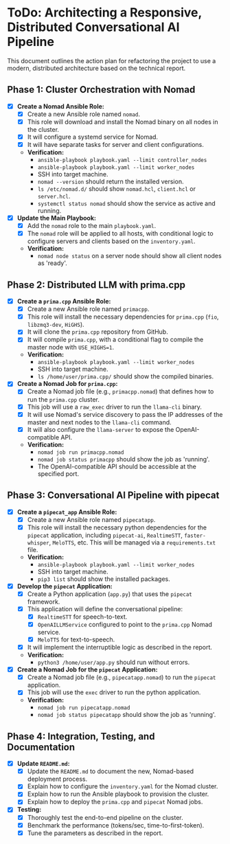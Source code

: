 # ToDo: Architecting a Responsive, Distributed Conversational AI Pipeline

This document outlines the action plan for refactoring the project to use a modern, distributed architecture based on the technical report.

## Phase 1: Cluster Orchestration with Nomad
- [x] **Create a Nomad Ansible Role:**
  - [x] Create a new Ansible role named `nomad`.
  - [x] This role will download and install the Nomad binary on all nodes in the cluster.
  - [x] It will configure a systemd service for Nomad.
  - [x] It will have separate tasks for server and client configurations.
  - **Verification:**
    - `ansible-playbook playbook.yaml --limit controller_nodes`
    - `ansible-playbook playbook.yaml --limit worker_nodes`
    - SSH into target machine.
    - `nomad --version` should return the installed version.
    - `ls /etc/nomad.d/` should show `nomad.hcl`, `client.hcl` or `server.hcl`.
    - `systemctl status nomad` should show the service as active and running.
- [x] **Update the Main Playbook:**
  - [x] Add the `nomad` role to the main `playbook.yaml`.
  - [x] The `nomad` role will be applied to all hosts, with conditional logic to configure servers and clients based on the `inventory.yaml`.
  - **Verification:**
    - `nomad node status` on a server node should show all client nodes as 'ready'.

## Phase 2: Distributed LLM with prima.cpp
- [x] **Create a `prima.cpp` Ansible Role:**
  - [x] Create a new Ansible role named `primacpp`.
  - [x] This role will install the necessary dependencies for `prima.cpp` (`fio`, `libzmq3-dev`, `HiGHS`).
  - [x] It will clone the `prima.cpp` repository from GitHub.
  - [x] It will compile `prima.cpp`, with a conditional flag to compile the master node with `USE_HIGHS=1`.
  - **Verification:**
    - `ansible-playbook playbook.yaml --limit worker_nodes`
    - SSH into target machine.
    - `ls /home/user/prima.cpp/` should show the compiled binaries.
- [x] **Create a Nomad Job for `prima.cpp`:**
  - [x] Create a Nomad job file (e.g., `primacpp.nomad`) that defines how to run the `prima.cpp` cluster.
  - [x] This job will use a `raw_exec` driver to run the `llama-cli` binary.
  - [x] It will use Nomad's service discovery to pass the IP addresses of the master and next nodes to the `llama-cli` command.
  - [x] It will also configure the `llama-server` to expose the OpenAI-compatible API.
  - **Verification:**
    - `nomad job run primacpp.nomad`
    - `nomad job status primacpp` should show the job as 'running'.
    - The OpenAI-compatible API should be accessible at the specified port.

## Phase 3: Conversational AI Pipeline with pipecat
- [x] **Create a `pipecat_app` Ansible Role:**
  - [x] Create a new Ansible role named `pipecatapp`.
  - [x] This role will install the necessary python dependencies for the `pipecat` application, including `pipecat-ai`, `RealtimeSTT`, `faster-whisper`, `MeloTTS`, etc. This will be managed via a `requirements.txt` file.
  - **Verification:**
    - `ansible-playbook playbook.yaml --limit worker_nodes`
    - SSH into target machine.
    - `pip3 list` should show the installed packages.
- [x] **Develop the `pipecat` Application:**
  - [x] Create a Python application (`app.py`) that uses the `pipecat` framework.
  - [x] This application will define the conversational pipeline:
    - [x] `RealtimeSTT` for speech-to-text.
    - [x] `OpenAILLMService` configured to point to the `prima.cpp` Nomad service.
    - [x] `MeloTTS` for text-to-speech.
  - [x] It will implement the interruptible logic as described in the report.
  - **Verification:**
    - `python3 /home/user/app.py` should run without errors.
- [x] **Create a Nomad Job for the `pipecat` Application:**
  - [x] Create a Nomad job file (e.g., `pipecatapp.nomad`) to run the `pipecat` application.
  - [x] This job will use the `exec` driver to run the python application.
  - **Verification:**
    - `nomad job run pipecatapp.nomad`
    - `nomad job status pipecatapp` should show the job as 'running'.

## Phase 4: Integration, Testing, and Documentation
- [x] **Update `README.md`:**
  - [x] Update the `README.md` to document the new, Nomad-based deployment process.
  - [x] Explain how to configure the `inventory.yaml` for the Nomad cluster.
  - [x] Explain how to run the Ansible playbook to provision the cluster.
  - [x] Explain how to deploy the `prima.cpp` and `pipecat` Nomad jobs.
- [x] **Testing:**
  - [x] Thoroughly test the end-to-end pipeline on the cluster.
  - [x] Benchmark the performance (tokens/sec, time-to-first-token).
  - [x] Tune the parameters as described in the report.

